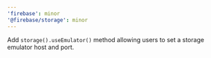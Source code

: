 ```yaml
---
'firebase': minor
'@firebase/storage': minor
---
```


Add `storage().useEmulator()` method allowing users to set a storage emulator host and port.
